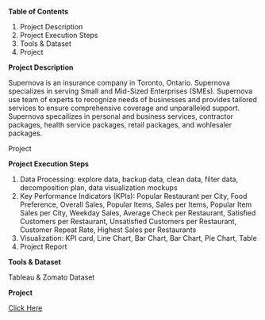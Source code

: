 **Table of Contents**
1. Project Description
2. Project Execution Steps 
3. Tools & Dataset
4. Project


**Project Description**<br>

Supernova is an insurance company in Toronto, Ontario. Supernova specializes in serving Small and Mid-Sized Enterprises (SMEs). Supernova use team of experts to recognize needs of businesses and provides tailored services to ensure comprehensive coverage and unparalleled support. Supernova specailizes in personal and business services, contractor packages, health service packages, retail packages, and wohlesaler packages. 

Project 


**Project Execution Steps**
1. Data Processing: explore data, backup data, clean data, filter data, decomposition plan, data visualization mockups
2. Key Performance Indicators (KPIs): Popular Restaurant per City, Food Preference, Overall Sales, Popular Items, Sales per Items, Popular Item Sales per City, Weekday Sales, Average Check per Restaurant, Satisfied Customers per Restaurant, Unsatisfied Customers per Restaurant, Customer Repeat Rate, Highest Sales per Restaurants
3. Visualization: KPI card, Line Chart, Bar Chart, Bar Chart, Pie Chart, Table
4. Project Report


**Tools & Dataset**<br>

Tableau & Zomato Dataset


**Project**<br>

[Click Here](https://public.tableau.com/app/profile/mudassar.chaudhry/viz/FinalProject_17173229631950/NotesIStoryline)
